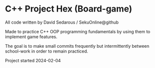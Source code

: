 ﻿# C++ Project Hex (Board-game)
 
 All code written by David Sedarous / SekuOnline@github 
 
 Made to practice C++ OOP programming fundamentals by using them to implement game features.
 
 The goal is to make small commits frequently but intermittently between school-work in order to remain practiced.
 
 Project started 2024-02-04
